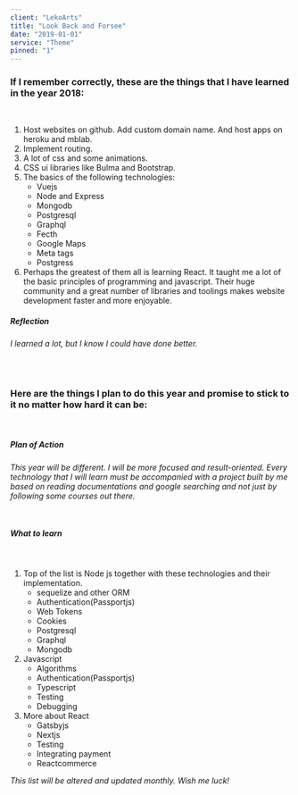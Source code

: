 ```yaml
---
client: "LekoArts"
title: "Look Back and Forsee"
date: "2019-01-01"
service: "Theme"
pinned: "1"
---
```


### If I remember correctly, these are the things that I have learned in the year 2018:

<br>

1. Host websites on github. Add custom domain name. And host apps on heroku and mblab.
2. Implement routing.
3. A lot of css and some animations.
4. CSS ui libraries like Bulma and Bootstrap.
5. The basics of the following technologies:
    * Vuejs
    * Node and Express
    * Mongodb
    * Postgresql
    * Graphql
    * Fecth
    * Google Maps
    * Meta tags
    * Postgress
6. Perhaps the greatest of them all is learning React. It taught me a lot of the basic principles of programming and javascript. Their huge community and a great number of libraries and toolings makes website development faster and more enjoyable.

##### Reflection
*I learned a lot, but I know I could have done better.*

<br>
<br>

### Here are the things I plan to do this year and promise to stick to it no matter how hard it can be:

<br/>

##### Plan of Action
*This year will be different. I will be more focused and result-oriented. Every technology that I will learn must be accompanied with a project built by me based on reading documentations and google searching and not just by following some courses out there.*

<br/>


##### What to learn

<br/>

1. Top of the list is Node js together with these technologies and their implementation.
    * sequelize and other ORM
    * Authentication(Passportjs)
    * Web Tokens
    * Cookies
    * Postgresql
    * Graphql
    * Mongodb
2. Javascript
    * Algorithms
    * Authentication(Passportjs)
    * Typescript
    * Testing
    * Debugging
3. More about React
    * Gatsbyjs
    * Nextjs
    * Testing
    * Integrating payment
    * Reactcommerce
    
*This list will be altered and updated monthly. Wish me luck!*
